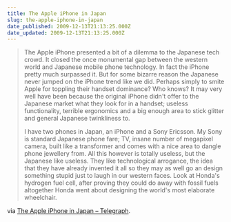 ```yaml
---
title: The Apple iPhone in Japan
slug: the-apple-iphone-in-japan
date_published: 2009-12-13T21:13:25.000Z
date_updated: 2009-12-13T21:13:25.000Z
---
```


> The Apple iPhone presented a bit of a dilemma to the Japanese tech crowd. It closed the once monumental gap between the western world and Japanese mobile phone technology. In fact the iPhone pretty much surpassed it. But for some bizarre reason the Japanese never jumped on the iPhone trend like we did. Perhaps simply to smite Apple for toppling their handset dominance? Who knows? It may very well have been because the original iPhone didn't offer to the Japanese market what they look for in a handset; useless functionality, terrible ergonomics and a big enough area to stick glitter and general Japanese twinkliness to.
> 
> I have two phones in Japan, an iPhone and a Sony Ericsson. My Sony is standard Japanese phone fare; TV, insane number of megapixel camera, built like a transformer and comes with a nice area to dangle phone jewellery from. All this however is totally useless, but the Japanese like useless. They like technological arrogance, the idea that they have already invented it all so they may as well go an design something stupid just to laugh in our western faces. Look at Honda's hydrogen fuel cell, after proving they could do away with fossil fuels altogether Honda went about designing the world's most elaborate wheelchair.

via [The Apple iPhone in Japan – Telegraph](http://www.telegraph.co.uk/technology/apple/6700074/The-Apple-iPhone-in-Japan.html).
